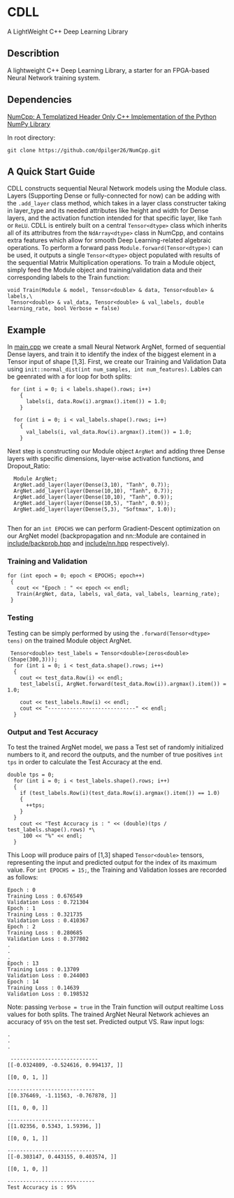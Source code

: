 # CDLL

A LightWeight C++ Deep Learning Library
## Describtion

A lightweight C++ Deep Learning Library, a starter for an FPGA-based Neural Network training system.

## Dependencies

[NumCpp: A Templatized Header Only C++ Implementation of the Python NumPy Library](https://github.com/dpilger26/NumCpp)

In root directory:

```
git clone https://github.com/dpilger26/NumCpp.git
```
## A Quick Start Guide

CDLL constructs sequential Neural Network models using the Module class. Layers (Supporting Dense or fully-connected for now) can be adding with the
`.add_layer` class method, which takes in a layer class constructer taking in layer_type and its needed attributes like height and width for Dense layers, and the activation function intended for that specific layer, like `Tanh` or `ReLU`.
CDLL is entirely built on a central `Tensor<dtype>` class which inherits all of its attributres from the `NdArray<dtype>` class in NumCpp, and contains extra features which allow for smooth Deep Learning-related algebraic operations. To perform a forward pass `Module.forward(Tensor<dtype>)` can be used, it outputs a single `Tensor<dtype>` object populated with results of the sequential Matrix Multiplication operations. To train a Module object, simply feed the Module object and training/validation data and their corresponding labels to the Train function:


```
void Train(Module & model, Tensor<double> & data, Tensor<double> & labels,\
 Tensor<double> & val_data, Tensor<double> & val_labels, double learning_rate, bool Verbose = false)
```
 

## Example
 
In [main.cpp](https://github.com/EddCBen/CDLL/blob/main/main.cpp) we create a small Neural Network ArgNet, formed of sequential Dense layers, and train it 
to identify the index of the biggest element in a Tensor<double> input of shape [1,3].
First, we create our Training and Validation Data using `init::normal_dist(int num_samples, int num_features)`. Lables can be geenrated with a for loop for both splits:
```
 for (int i = 0; i < labels.shape().rows; i++)
    {
      labels(i, data.Row(i).argmax().item()) = 1.0;
    }
  
  for (int i = 0; i < val_labels.shape().rows; i++)
    {
      val_labels(i, val_data.Row(i).argmax().item()) = 1.0;
    }
 ```
Next step is constructing our Module object `ArgNet` and adding three Dense layers with specific dimensions, layer-wise activation functions, and Dropout_Ratio:
```
  Module ArgNet;
  ArgNet.add_layer(layer(Dense(3,10), "Tanh", 0.7));
  ArgNet.add_layer(layer(Dense(10,10), "Tanh", 0.7));
  ArgNet.add_layer(layer(Dense(10,10), "Tanh", 0.9));  
  ArgNet.add_layer(layer(Dense(10,5), "Tanh", 0.9));
  ArgNet.add_layer(layer(Dense(5,3), "Softmax", 1.0)); 
  
``` 
 Then for an `int EPOCHS` we can perform Gradient-Descent optimization on our ArgNet model (backpropagation and nn::Module are contained in [include/backprob.hpp](https://github.com/EddCBen/CDLL/blob/main/include/backprob.hpp) and [include/nn.hpp](https://github.com/EddCBen/CDLL/blob/main/include/nn.hpp) respectively). 

### Training and Validation
 ```
 for (int epoch = 0; epoch < EPOCHS; epoch++)
  { 
    cout << "Epoch : " << epoch << endl;
    Train(ArgNet, data, labels, val_data, val_labels, learning_rate);
  }
 ```
### Testing
Testing can be simply performed by using the `.forward(Tensor<dtype> tens)` on the trained Module object ArgNet.
 
```
 Tensor<double> test_labels = Tensor<double>(zeros<double>(Shape(300,3)));
  for (int i = 0; i < test_data.shape().rows; i++)
  {
    cout << test_data.Row(i) << endl;
    test_labels(i, ArgNet.forward(test_data.Row(i)).argmax().item()) = 1.0;

    cout << test_labels.Row(i) << endl;
    cout << "----------------------------" << endl;
  }
```
### Output and Test Accuracy
                                                  
To test the trained ArgNet model, we pass a Test set of randomly initialized numbers to it, and record the outputs, and the number of true positives
`int tps` in order to calculate the Test Accuracy at the end.
```
double tps = 0;
  for (int i = 0; i < test_labels.shape().rows; i++)
  {
    if (test_labels.Row(i)(test_data.Row(i).argmax().item()) == 1.0)
    {
      ++tps;
    }
  }
    cout << "Test Accuracy is : " << (double)(tps / test_labels.shape().rows) *\
     100 << "%" << endl;
  }                                                  
```
This Loop will produce pairs of [1,3] shaped `Tensor<double>` tensors, representing the input and predicted output for the index of its maximum value.
For `int EPOCHS = 15;`, the Training and Validation losses are recorded as follows:
```
Epoch : 0
Training Loss : 0.676549
Validation Loss : 0.721304
Epoch : 1
Training Loss : 0.321735
Validation Loss : 0.410367
Epoch : 2
Training Loss : 0.280685
Validation Loss : 0.377802
.
.
.
Epoch : 13
Training Loss : 0.13709
Validation Loss : 0.244003
Epoch : 14
Training Loss : 0.14639
Validation Loss : 0.198532

 ```
Note: passing `Verbose = true` in the Train function will output realtime Loss values for both splits.
The trained ArgNet Neural Network achieves an accuracy of `95%` on the test set. 
Predicted output VS. Raw input logs:
```
.
.
.

 ----------------------------
[[-0.0324809, -0.524616, 0.994137, ]]

[[0, 0, 1, ]]

----------------------------
[[0.376469, -1.11563, -0.767878, ]]

[[1, 0, 0, ]]

----------------------------
[[1.02356, 0.5343, 1.59396, ]]

[[0, 0, 1, ]]

----------------------------
[[-0.303147, 0.443155, 0.403574, ]]

[[0, 1, 0, ]]

----------------------------
Test Accuracy is : 95%

```
